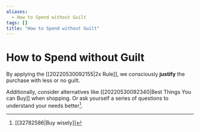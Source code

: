 ```yaml
---
aliases:
  - How to Spend without Guilt
tags: []
title: "How to Spend without Guilt"
---
```


# How to Spend without Guilt

By applying the [[20220530092155|2x Rule]], we consciously **justify** the purchase with less or no guilt.

Additionally, consider alternatives like [[20220530092340|Best Things You can Buy]] when shopping. Or ask yourself a series of questions to understand your needs better[^1].

[^1]: [[32782586|Buy wisely]]